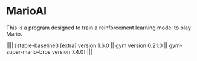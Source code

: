 # MarioAI
This is a program designed to train a reinforcement learning model to play Mario.

|||| 
[stable-baseline3 [extra] version 1.6.0 ||
gym version 0.21.0 ||
gym-super-mario-bros version 7.4.0] |||
